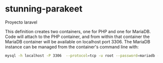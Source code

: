 # stunning-parakeet

Proyecto laravel

This definition creates two containers, one for PHP and one for MariaDB. Code will attach to the PHP container, and from within that container the MariaDB container will be available on localhost port 3306. The MariaDB instance can be managed from the container's command line with:
```bash
mysql -h localhost -P 3306  --protocol=tcp -u root --password=mariadb -D mariadb
```


